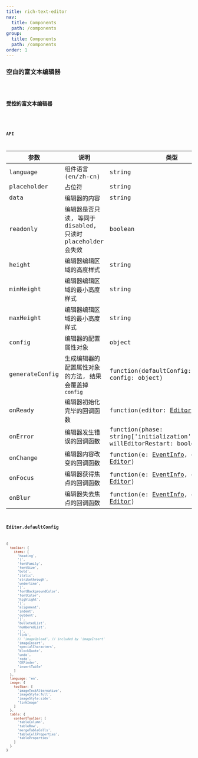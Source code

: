 ```yaml
---
title: rich-text-editor
nav:
  title: Components
  path: /components
group:
  title: Components
  path: /components
order: 1
---
```


### 空白的富文本编辑器

<code hideActions='["CSB", "EXTERNAL"]' src="./demo/Demo1.jsx" />

### 受控的富文本编辑器

<code hideActions='["CSB", "EXTERNAL"]' src="./demo/Demo2.jsx" />

### API

| 参数 | 说明 | 类型 | 默认值 | 
| --- | --- | --- | --- |
| language       | 组件语言\(en/zh-cn\) | string | 'en' |
| placeholder    | 占位符 | string | |
| data           | 编辑器的内容 | string | |
| readonly       | 编辑器是否只读, 等同于disabled, 只读时placeholder会失效 | boolean | false |
| height         | 编辑器编辑区域的高度样式 | string | |
| minHeight      | 编辑器编辑区域的最小高度样式 | string | |
| maxHeight      | 编辑器编辑区域的最小高度样式 | string | |
| config         | 编辑器的配置属性对象 | object | |
| generateConfig | 生成编辑器的配置属性对象的方法, 结果会覆盖掉`config` | function(defaultConfig: object, config: object) | |
| onReady        | 编辑器初始化完毕的回调函数 | function\(editor: [Editor](https://ckeditor.com/docs/ckeditor5/latest/api/module_core_editor_editor-Editor.html)\) | |
| onError        | 编辑器发生错误的回调函数 | function\(phase: string['initialization'\|'runtime'], willEditorRestart: boolean) | |
| onChange       | 编辑器内容改变的回调函数 | function\(e: [EventInfo](https://ckeditor.com/docs/ckeditor5/latest/api/module_utils_eventinfo-EventInfo.html), editor: [Editor](https://ckeditor.com/docs/ckeditor5/latest/api/module_core_editor_editor-Editor.html)\) | |
| onFocus        | 编辑器获得焦点的回调函数 | function\(e: [EventInfo](https://ckeditor.com/docs/ckeditor5/latest/api/module_utils_eventinfo-EventInfo.html), editor: [Editor](https://ckeditor.com/docs/ckeditor5/latest/api/module_core_editor_editor-Editor.html)\) | |
| onBlur         | 编辑器失去焦点的回调函数 | function\(e: [EventInfo](https://ckeditor.com/docs/ckeditor5/latest/api/module_utils_eventinfo-EventInfo.html), editor: [Editor](https://ckeditor.com/docs/ckeditor5/latest/api/module_core_editor_editor-Editor.html)\) | |

### Editor.defaultConfig

```javascript
{
  toolbar: {
    items: [
      'heading',
      '|',
      'fontFamily',
      'fontSize',
      'bold',
      'italic',
      'strikethrough',
      'underline',
      '|',
      'fontBackgroundColor',
      'fontColor',
      'highlight',
      '|',
      'alignment',
      'indent',
      'outdent',
      '|',
      'bulletedList',
      'numberedList',
      '|',
      'link',
      // 'imageUpload', // included by 'imageInsert'
      'imageInsert',
      'specialCharacters',
      'blockQuote',
      'undo',
      'redo',
      'CKFinder',
      'insertTable'
    ]
  },
  language: 'en',
  image: {
    toolbar: [
      'imageTextAlternative',
      'imageStyle:full',
      'imageStyle:side',
      'linkImage'
    ]
  },
  table: {
    contentToolbar: [
      'tableColumn',
      'tableRow',
      'mergeTableCells',
      'tableCellProperties',
      'tableProperties'
    ]
  }
}
```
